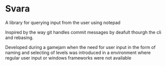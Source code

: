 # Svara
A library for querying input from the user using notepad

Inspired by the way git handles commit messages by deafult thourgh the cli and rebasing.

Developed during a gamejam when the need for user input in the form of naming and selecting of levels was introduced in a environment where 
regular user input or windows frameworks were not available 
